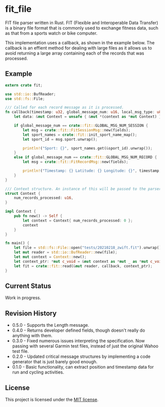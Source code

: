 # fit_file
FIT file parser written in Rust. FIT (Flexible and Interoperable Data Transfer) is a binary file format that is commonly used to exchange fitness data, such as that from a sports watch or bike computer.

This implementation uses a callback, as shown in the example below. The callback is an effient method for dealing with large files as it allows us to avoid returning a large array containing each of the records that was processed.

## Example
```rust
extern crate fit;

use std::io::BufReader;
use std::fs::File;

/// Called for each record message as it is processed.
fn callback(timestamp: u32, global_message_num: u16, local_msg_type: u8, _message_index: u16, fields: Vec<crate::fit_file::FitFieldValue>, context: *mut c_void) {
    let data: &mut Context = unsafe { &mut *(context as *mut Context) };

    if global_message_num == crate::fit::GLOBAL_MSG_NUM_SESSION {
        let msg = crate::fit::FitSessionMsg::new(fields);
        let sport_names = crate::fit::init_sport_name_map();
        let sport_id = msg.sport.unwrap();

        println!("Sport: {}", sport_names.get(&sport_id).unwrap());
    }
    else if global_message_num == crate::fit::GLOBAL_MSG_NUM_RECORD {
        let msg = crate::fit::FitRecordMsg::new(fields);

        println!("Timestamp: {} Latitude: {} Longitude: {}", timestamp, crate::fit::semicircles_to_degrees(msg.position_lat.unwrap()), crate::fit::semicircles_to_degrees(msg.position_long.unwrap()));
    }
}

/// Context structure. An instance of this will be passed to the parser and ultimately to the callback function so we can use it for whatever.
struct Context {
    num_records_processed: u16,
}

impl Context {
    pub fn new() -> Self {
        let context = Context{ num_records_processed: 0 };
        context
    }
}

fn main() {
    let file = std::fs::File::open("tests/20210218_zwift.fit").unwrap();
    let mut reader = std::io::BufReader::new(file);
    let mut context = Context::new();
    let context_ptr: *mut c_void = &mut context as *mut _ as *mut c_void;
    let fit = crate::fit::read(&mut reader, callback, context_ptr);
}
```
## Current Status
Work in progress.

## Revision History
* 0.5.0 - Supports the Length message.
* 0.4.0 - Returns developer defined fields, though doesn't really do anything with them.
* 0.3.0 - Fixed numerous issues interpreting the specification. Now passing with several Garmin test files, instead of just the original Wahoo test file.
* 0.2.0 - Updated critical message structures by implementing a code generator that is just barely good enough.
* 0.1.0 - Basic functionality, can extract position and timestamp data for run and cycling activities.

## License
This project is licensed under the [MIT license](./LICENSE).
